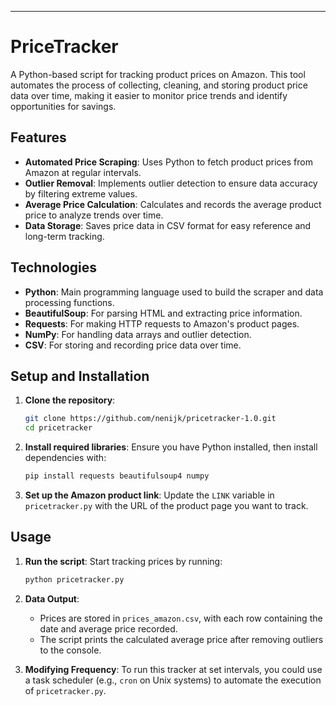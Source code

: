 
---

# PriceTracker

A Python-based script for tracking product prices on Amazon. This tool automates the process of collecting, cleaning, and storing product price data over time, making it easier to monitor price trends and identify opportunities for savings.

## Features

- **Automated Price Scraping**: Uses Python to fetch product prices from Amazon at regular intervals.
- **Outlier Removal**: Implements outlier detection to ensure data accuracy by filtering extreme values.
- **Average Price Calculation**: Calculates and records the average product price to analyze trends over time.
- **Data Storage**: Saves price data in CSV format for easy reference and long-term tracking.

## Technologies

- **Python**: Main programming language used to build the scraper and data processing functions.
- **BeautifulSoup**: For parsing HTML and extracting price information.
- **Requests**: For making HTTP requests to Amazon's product pages.
- **NumPy**: For handling data arrays and outlier detection.
- **CSV**: For storing and recording price data over time.

## Setup and Installation

1. **Clone the repository**:
    ```bash
    git clone https://github.com/nenijk/pricetracker-1.0.git
    cd pricetracker
    ```

2. **Install required libraries**:
    Ensure you have Python installed, then install dependencies with:
    ```bash
    pip install requests beautifulsoup4 numpy
    ```

3. **Set up the Amazon product link**:
   Update the `LINK` variable in `pricetracker.py` with the URL of the product page you want to track.

## Usage

1. **Run the script**:
   Start tracking prices by running:
    ```bash
    python pricetracker.py
    ```

2. **Data Output**:
   - Prices are stored in `prices_amazon.csv`, with each row containing the date and average price recorded.
   - The script prints the calculated average price after removing outliers to the console.

3. **Modifying Frequency**:
   To run this tracker at set intervals, you could use a task scheduler (e.g., `cron` on Unix systems) to automate the execution of `pricetracker.py`.

